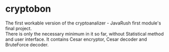 # cryptobon
The first workable version of the cryptoanalizer -
JavaRush first module's final project.  
There is only the necessary minimum in it so far,
without Statistical method and user interface.
It contains Cesar encryptor, Cesar decoder and 
BruteForce decoder.
